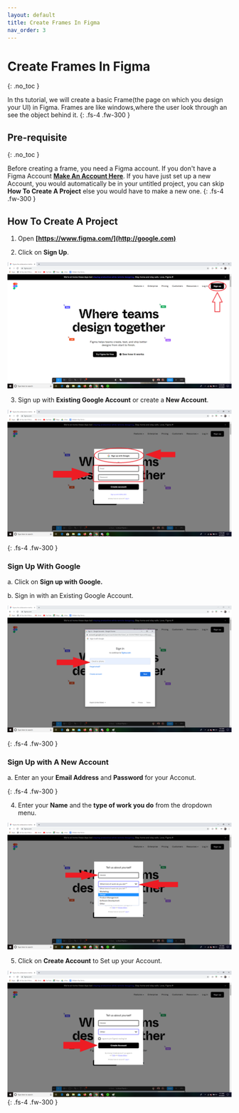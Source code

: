 ```yaml
---
layout: default
title: Create Frames In Figma
nav_order: 3
---
```


# Create Frames In Figma
{: .no_toc }

In ths tutorial, we will create a basic Frame(the page on which you design your UI) in Figma. Frames are like windows,where the user look through an see the object behind it. 
{: .fs-4 .fw-300 }

## Pre-requisite
{: .no_toc }

Before creating a frame, you need a Figma account. If you don't have a Figma Account **[Make An Account Here](https://thesayedfahad.github.io/Fahad-Test-Docs/docs/configuration/)**. If you have just set up a new Account, you would automatically be in your untitled project, you can skip **How To Create A Project** else you would have to make a new one.
{: .fs-4 .fw-300 }


## How To Create A Project

1. Open **[https://www.figma.com/](http://google.com)**

2. Click on **Sign Up**.

![alt text](https://github.com/thesayedfahad/Fahad-Test-Docs/blob/gh-pages/assets/images/Image-1.png?raw=true "Logo Title Text 1")

3. Sign up with **Existing Google Account** or create a **New Account**.

![alt text](https://github.com/thesayedfahad/Fahad-Test-Docs/blob/gh-pages/assets/images/IMAGE-2%20(1).png?raw=true "Logo Title Text 2")

{: .fs-4 .fw-300 }  
### Sign Up With Google  
a. Click on **Sign up with Google.** 

b. Sign in with an Existing Google Account.

![alt text](https://github.com/thesayedfahad/Fahad-Test-Docs/blob/gh-pages/assets/images/IMAGE-3.png?raw=true "Logo Title Text 3")



{: .fs-4 .fw-300 }
### Sign Up with A New Account
a. Enter an your **Email Address** and **Password** for your Acconut.

{: .fs-4 .fw-300 }

4. Enter your **Name** and the **type of work you do** from the dropdown menu.

![alt text](https://github.com/thesayedfahad/Fahad-Test-Docs/blob/gh-pages/assets/images/IMAGE-4.png?raw=true "Logo Title Text 3")

5. Click on **Create Account** to Set up your Account.

![alt text](https://github.com/thesayedfahad/Fahad-Test-Docs/blob/gh-pages/assets/images/Create-account.png?raw=true "Logo Title Text 3")
{: .fs-4 .fw-300 }
